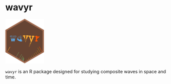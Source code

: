 wavyr
================

<img src="man/figures/wavyr_logo.png" data-align="right" width="120" />

`wavyr` is an R package designed for studying composite waves in space
and time.
